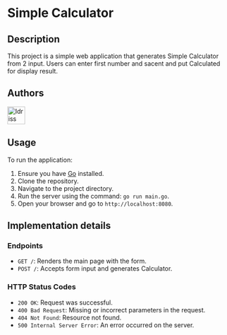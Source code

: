 # Simple Calculator

## Description

This project is a simple web application that generates Simple Calculator from 2 input. Users can enter first number and sacent and put Calculated for display result.

## Authors

<a href="https://learn.zone01oujda.ma/git/ikazbat">
  <img src="https://learn.zone01oujda.ma/git/avatars/a2d348a39c50555da8ad3cc337e6a349?size=870" title="Idriss Kazbat" width="40"height="40"/>
</a>

## Usage

To run the application:

1. Ensure you have [Go](https://golang.org/dl/) installed.
2. Clone the repository.
3. Navigate to the project directory.
4. Run the server using the command: `go run main.go`.
5. Open your browser and go to `http://localhost:8080`.

## Implementation details

### Endpoints

- `GET /`: Renders the main page with the form.
- `POST /`: Accepts form input and generates Calculator.

### HTTP Status Codes

- `200 OK`: Request was successful.
- `400 Bad Request`: Missing or incorrect parameters in the request.
- `404 Not Found`: Resource not found.
- `500 Internal Server Error`: An error occurred on the server.

